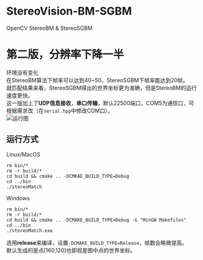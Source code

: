# StereoVision-BM-SGBM
OpenCV StereoBM &amp; StereoSGBM
# 第二版，分辨率下降一半
环境没有变化  
在StereoBM算法下帧率可以达到40~50，StereoSGBM下帧率能达到20帧。  
就匹配结果来看，StereoSGBM得出的世界坐标更为准确，但是StereoBM的运行速度更快。  
这一版加上了**UDP信息接收**，**串口传输**，默认22500端口，COM5为通信口，可根据需求改（在`serial.hpp`中修改COM口）。    
![运行图](https://raw.githubusercontent.com/parker-int64/StereoVision-BM-SGBM/stereoMatch-0.2.0/data/Debug_running.png)

## 运行方式
Linux/MacOS  
```SHELL
rm bin/*
rm -r build/*
cd build && cmake .. -DCMKAE_BUILD_TYPE=Debug
cd ../bin
./stereoMatch
```
Windows
```SHELL
rm bin/*
rm -r build/*
cd build && cmake .. -DCMAKE_BUILD_TYPE=Debug -G "MinGW Makefiles"
cd ../bin
./stereoMatch.exe
```
选用**release**来编译，设置`-DCMAKE_BUILD_TYPE=Release`，帧数会略微提高。  
默认生成的是点[160,120]也即视差图中点的世界坐标。
